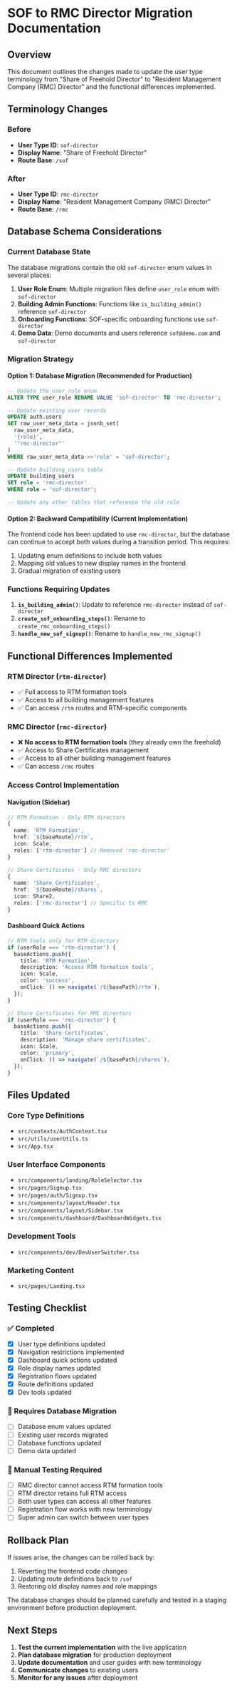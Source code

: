 # SOF to RMC Director Migration Documentation

## Overview
This document outlines the changes made to update the user type terminology from "Share of Freehold Director" to "Resident Management Company (RMC) Director" and the functional differences implemented.

## Terminology Changes

### Before
- **User Type ID**: `sof-director`
- **Display Name**: "Share of Freehold Director"
- **Route Base**: `/sof`

### After
- **User Type ID**: `rmc-director`
- **Display Name**: "Resident Management Company (RMC) Director"
- **Route Base**: `/rmc`

## Database Schema Considerations

### Current Database State
The database migrations contain the old `sof-director` enum values in several places:

1. **User Role Enum**: Multiple migration files define `user_role` enum with `sof-director`
2. **Building Admin Functions**: Functions like `is_building_admin()` reference `sof-director`
3. **Onboarding Functions**: SOF-specific onboarding functions use `sof-director`
4. **Demo Data**: Demo documents and users reference `sof@demo.com` and `sof-director`

### Migration Strategy

#### Option 1: Database Migration (Recommended for Production)
```sql
-- Update the user_role enum
ALTER TYPE user_role RENAME VALUE 'sof-director' TO 'rmc-director';

-- Update existing user records
UPDATE auth.users 
SET raw_user_meta_data = jsonb_set(
  raw_user_meta_data, 
  '{role}', 
  '"rmc-director"'
) 
WHERE raw_user_meta_data->>'role' = 'sof-director';

-- Update building_users table
UPDATE building_users 
SET role = 'rmc-director' 
WHERE role = 'sof-director';

-- Update any other tables that reference the old role
```

#### Option 2: Backward Compatibility (Current Implementation)
The frontend code has been updated to use `rmc-director`, but the database can continue to accept both values during a transition period. This requires:

1. Updating enum definitions to include both values
2. Mapping old values to new display names in the frontend
3. Gradual migration of existing users

### Functions Requiring Updates

1. **`is_building_admin()`**: Update to reference `rmc-director` instead of `sof-director`
2. **`create_sof_onboarding_steps()`**: Rename to `create_rmc_onboarding_steps()`
3. **`handle_new_sof_signup()`**: Rename to `handle_new_rmc_signup()`

## Functional Differences Implemented

### RTM Director (`rtm-director`)
- ✅ Full access to RTM formation tools
- ✅ Access to all building management features
- ✅ Can access `/rtm` routes and RTM-specific components

### RMC Director (`rmc-director`)
- ❌ **No access to RTM formation tools** (they already own the freehold)
- ✅ Access to Share Certificates management
- ✅ Access to all other building management features
- ✅ Can access `/rmc` routes

### Access Control Implementation

#### Navigation (Sidebar)
```typescript
// RTM Formation - Only RTM directors
{
  name: 'RTM Formation',
  href: `${baseRoute}/rtm`,
  icon: Scale,
  roles: ['rtm-director'] // Removed 'rmc-director'
}

// Share Certificates - Only RMC directors
{
  name: 'Share Certificates',
  href: `${baseRoute}/shares`,
  icon: Share2,
  roles: ['rmc-director'] // Specific to RMC
}
```

#### Dashboard Quick Actions
```typescript
// RTM tools only for RTM directors
if (userRole === 'rtm-director') {
  baseActions.push({
    title: 'RTM Formation',
    description: 'Access RTM formation tools',
    icon: Scale,
    color: 'success',
    onClick: () => navigate(`/${basePath}/rtm`),
  });
}

// Share Certificates for RMC directors
if (userRole === 'rmc-director') {
  baseActions.push({
    title: 'Share Certificates',
    description: 'Manage share certificates',
    icon: Scale,
    color: 'primary',
    onClick: () => navigate(`/${basePath}/shares`),
  });
}
```

## Files Updated

### Core Type Definitions
- `src/contexts/AuthContext.tsx`
- `src/utils/userUtils.ts`
- `src/App.tsx`

### User Interface Components
- `src/components/landing/RoleSelector.tsx`
- `src/pages/Signup.tsx`
- `src/pages/auth/Signup.tsx`
- `src/components/layout/Header.tsx`
- `src/components/layout/Sidebar.tsx`
- `src/components/dashboard/DashboardWidgets.tsx`

### Development Tools
- `src/components/dev/DevUserSwitcher.tsx`

### Marketing Content
- `src/pages/Landing.tsx`

## Testing Checklist

### ✅ Completed
- [x] User type definitions updated
- [x] Navigation restrictions implemented
- [x] Dashboard quick actions updated
- [x] Role display names updated
- [x] Registration flows updated
- [x] Route definitions updated
- [x] Dev tools updated

### 🔄 Requires Database Migration
- [ ] Database enum values updated
- [ ] Existing user records migrated
- [ ] Database functions updated
- [ ] Demo data updated

### 🧪 Manual Testing Required
- [ ] RMC director cannot access RTM formation tools
- [ ] RTM director retains full RTM access
- [ ] Both user types can access all other features
- [ ] Registration flow works with new terminology
- [ ] Super admin can switch between user types

## Rollback Plan

If issues arise, the changes can be rolled back by:

1. Reverting the frontend code changes
2. Updating route definitions back to `/sof`
3. Restoring old display names and role mappings

The database changes should be planned carefully and tested in a staging environment before production deployment.

## Next Steps

1. **Test the current implementation** with the live application
2. **Plan database migration** for production deployment
3. **Update documentation** and user guides with new terminology
4. **Communicate changes** to existing users
5. **Monitor for any issues** after deployment
